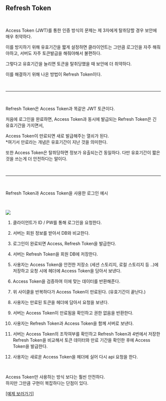 ## Refresh Token

<br>

Access Token (JWT)를 통한 인증 방식의 문제는 제 3자에게 탈취당할 경우 보안에 매우 취약하다.

이를 방지하기 위해 유효기간을 짧게 설정하면 클라이언트는 그만큼 로그인을 자주 해줘야하고, 서버도 자주 토큰발급을 해줘야해서 불편하다.

그렇다고 유효기간을 늘리면 토큰을 탈취당했을 때 보안에 더 취약하다.

이를 해결하기 위해 나온 방법이 Refresh Token이다.

<br>

***

<br>

Refresh Token은 Access Token과 똑같은 JWT 토큰이다.

처음에 로그인을 완료하면, Access Token과 동시에 발급되는 Refresh Token은 긴 유효기간을 가지면서,

Access Token이 만료되면 새로 발급해주는 열쇠가 된다.  
*여기서 만료라는 개념은 유효기간이 지난 것을 의미한다.

또한 Access Token은 탈취당하면 정보가 유출되는건 동일하다.
다만 유효기간이 짧은 것을 쓰는게 더 안전하다는 말이다.

<br>

***

<br>

Refresh Token과 Access Token을 사용한 로그인 예시

<br>

![][def]

[def]: ../img/token_login.png

1. 클라이언트가 ID / PW를 통해 로그인을 요청한다.

2. 서버는 회원 정보를 받아서 DB와 비교한다.

3. 로그인이 완료되면 Access, Refresh Token을 발급한다. 

4. 서버는 Refresh Token을 회원 DB에 저장한다.

5. 사용자는 Access Token을 안전한 저장소 (세션 스토리지, 로컬 스토리지 등 ..)에 저장하고 요청 시에 헤더에 Access Token을 담아서 보낸다.

6. Access Token을 검증하여 이에 맞는 데이터를 반환해준다.

7. 위 사이클을 반복하다가 Access Token이 만료된다. (유효기간이 끝난다.)

8. 사용자는 만료된 토큰을 헤더에 담아서 요청을 보낸다.

9. 서버는 Access Token이 만료됨을 확인하고 권한 없음을 반환한다.

10. 사용자는 Refresh Token과 Access Token을 함께 서버로 보낸다.

11. 서버는 Access Token의 조작여부를 확인하고 Refresh Token과 4번에서 저장한 Refresh Token을 비교해서 토큰 데이터와 만료 기간을 확인한 후에 Access Token을 발급한다.

12. 사용자는 새로운 Access Token을 헤더에 실어 다시 api 요청을 한다.


<br>

Access Token만 사용하는 방식 보다는 훨씬 안전하다.  
하지만 그만큼 구현이 복잡하다는 단점이 있다.


[\[예제 보러가기\]](./Token_example.md)